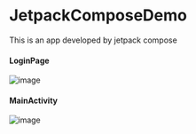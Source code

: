 # JetpackComposeDemo
This is an app developed by jetpack compose 
#### LoginPage
![image](https://user-images.githubusercontent.com/22675676/132500085-053c7ce7-8b90-4040-8b3a-73abdf7877b3.png)
#### MainActivity
![image](https://user-images.githubusercontent.com/22675676/132500269-a4faf7d4-1ab8-428d-bf24-cf82cb9237d2.png)


